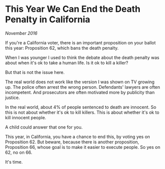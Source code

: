 # This Year We Can End the Death Penalty in California

_November 2016_

If you're a California voter, there is an important proposition on your ballot this year: Proposition 62, which bans the death penalty.

When I was younger I used to think the debate about the death penalty was about when it's ok to take a human life. Is it ok to kill a killer?

But that is not the issue here.

The real world does not work like the version I was shown on TV growing up. The police often arrest the wrong person. Defendants' lawyers are often incompetent. And prosecutors are often motivated more by publicity than justice.

In the real world, about 4% of people sentenced to death are innocent. So this is not about whether it's ok to kill killers. This is about whether it's ok to kill innocent people.

A child could answer that one for you.

This year, in California, you have a chance to end this, by voting yes on Proposition 62. But beware, because there is another proposition, Proposition 66, whose goal is to make it easier to execute people. So yes on 62, no on 66.

It's time.